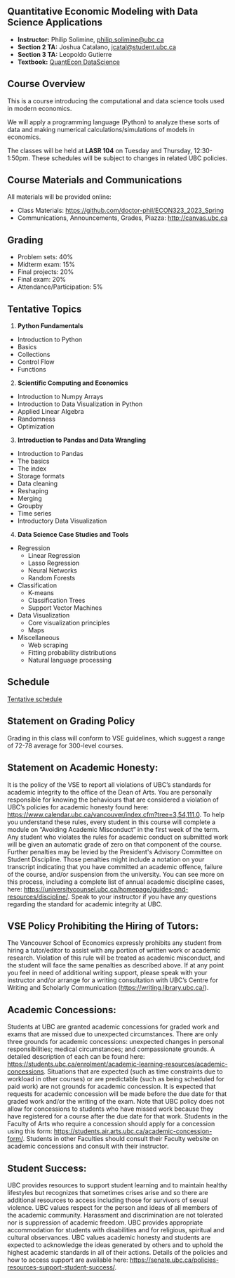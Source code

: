 
## Quantitative Economic Modeling with Data Science Applications

- **Instructor:** Philip Solimine, philip.solimine@ubc.ca
- **Section 2 TA:** Joshua Catalano, jcatal@student.ubc.ca
- **Section 3 TA:** Leopoldo Gutierre
- **Textbook:** [QuantEcon DataScience](https://datascience.quantecon.org/)


## Course Overview
This is a course introducing the computational and data science tools used in modern economics.

We will apply a programming language (Python) to analyze these sorts of
data and making numerical calculations/simulations of models in economics.

The classes will be held at **LASR 104** on Tuesday and Thursday, 12:30-1:50pm. These schedules will be subject to changes in related UBC policies.

## Course Materials and Communications

All materials will be provided online:
- Class Materials: https://github.com/doctor-phil/ECON323_2023_Spring
- Communications, Announcements, Grades, Piazza: http://canvas.ubc.ca

## Grading

- Problem sets: 40%
- Midterm exam: 15%
- Final projects: 20%
- Final exam: 20%
- Attendance/Participation: 5%

## Tentative Topics

1. **Python Fundamentals**
  * Introduction to Python
  * Basics
  * Collections
  * Control Flow
  * Functions
2. **Scientific Computing and Economics**
  * Introduction to Numpy Arrays
  * Introduction to Data Visualization in Python
  * Applied Linear Algebra
  * Randomness
  * Optimization
3. **Introduction to Pandas and Data Wrangling**
  * Introduction to Pandas
  * The basics
  * The index
  * Storage formats
  * Data cleaning
  * Reshaping
  * Merging
  * Groupby
  * Time series
  * Introductory Data Visualization

4. **Data Science Case Studies and Tools**

  * Regression
    * Linear Regression
    * Lasso Regression
    * Neural Networks
    * Random Forests
  * Classification
    * K-means
    * Classification Trees
    * Support Vector Machines
  * Data Visualization
    * Core visualization principles
    * Maps
  * Miscellaneous
    * Web scraping
    * Fitting probability distributions
    * Natural language processing

## Schedule

[Tentative schedule](schedule.md)

## Statement on Grading Policy

Grading in this class will conform to VSE guidelines, which suggest a range of 72-78 average for 300-level courses.

## Statement on Academic Honesty:

It is the policy of the VSE to report all violations of UBC’s standards for academic integrity to the office of the Dean of Arts. You are personally responsible for knowing the behaviours that are considered a violation of UBC’s policies for academic honesty found here: https://www.calendar.ubc.ca/vancouver/index.cfm?tree=3,54,111,0. To help you understand these rules, every student in this course will complete a module on “Avoiding Academic Misconduct” in the first week of the term. Any student who violates the rules for academic conduct on submitted work will be given an automatic grade of zero on that component of the course. Further penalties may be levied by the President's Advisory Committee on Student Discipline. Those penalties might include a notation on your transcript indicating that you have committed an academic offence, failure of the course, and/or suspension from the university. You can see more on this process, including a complete list of annual academic discipline cases, here: https://universitycounsel.ubc.ca/homepage/guides-and-resources/discipline/. Speak to your instructor if you have any questions regarding the standard for academic integrity at UBC.

## VSE Policy Prohibiting the Hiring of Tutors:

The Vancouver School of Economics expressly prohibits any student from hiring a tutor/editor to assist with any portion of written work or academic research. Violation of this rule will be treated as academic misconduct, and the student will face the same penalties as described above. If at any point you feel in need of additional writing support, please speak with your instructor and/or arrange for a writing consultation with UBC’s Centre for Writing and Scholarly Communication (https://writing.library.ubc.ca/).

## Academic Concessions:

Students at UBC are granted academic concessions for graded work and exams that are missed due to unexpected circumstances. There are only three grounds for academic concessions: unexpected changes in personal responsibilities; medical circumstances; and compassionate grounds. A detailed description of each can be found here: https://students.ubc.ca/enrolment/academic-learning-resources/academic-concessions. Situations that are expected (such as time constraints due to workload in other courses) or are predictable (such as being scheduled for paid work) are not grounds for academic concession. It is expected that requests for academic concession will be made before the due date for that graded work and/or the writing of the exam. Note that UBC policy does not allow for concessions to students who have missed work because they have registered for a course after the due date for that work. Students in the Faculty of Arts who require a concession should apply for a concession using this form: https://students.air.arts.ubc.ca/academic-concession-form/. Students in other Faculties should consult their Faculty website on academic concessions and consult with their instructor.

## Student Success:

UBC provides resources to support student learning and to maintain healthy lifestyles but recognizes that sometimes crises arise and so there are additional resources to access including those for survivors of sexual violence. UBC values respect for the person and ideas of all members of the academic community. Harassment and discrimination are not tolerated nor is suppression of academic freedom. UBC provides appropriate accommodation for students with disabilities and for religious, spiritual and cultural observances. UBC values academic honesty and students are expected to acknowledge the ideas generated by others and to uphold the highest academic standards in all of their actions. Details of the policies and how to access support are available here: https://senate.ubc.ca/policies-resources-support-student-success/.
